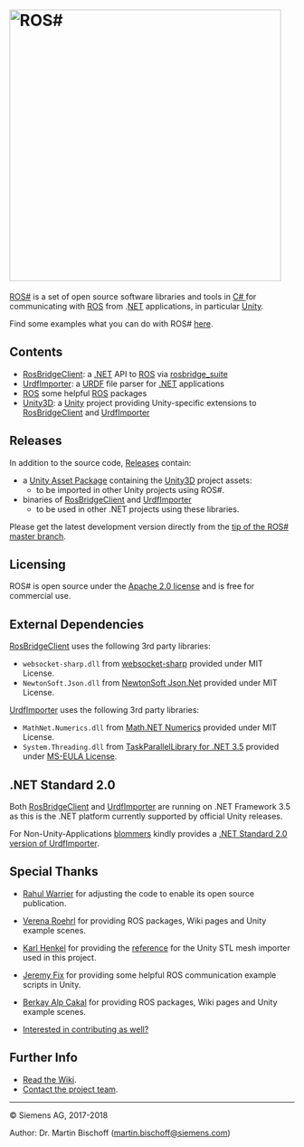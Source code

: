 # [<img src="https://github.com/siemens/ros-sharp/wiki/img/RosSharpLogo.png" width="480" alt ="ROS#"/>](https://github.com/siemens/ros-sharp) #

[ROS#](https://github.com/siemens/ros-sharp) is a set of open source software libraries and tools in [C\# ](https://docs.microsoft.com/de-de/dotnet/csharp/csharp) for communicating with [ROS](http://www.ros.org/) from .[NET](https://www.microsoft.com/net) applications, in particular [Unity](https://unity3d.com/).

Find some examples what you can do with ROS# [here](https://github.com/siemens/ros-sharp/wiki/Info_Showcases).

## Contents ##

* [RosBridgeClient](https://github.com/siemens/ros-sharp/tree/master/RosBridgeClient): a [.NET](https://www.microsoft.com/net) API to [ROS](http://www.ros.org/) via [rosbridge_suite](http://wiki.ros.org/rosbridge_suite)
* [UrdfImporter](https://github.com/siemens/ros-sharp/tree/master/UrdfImporter): a [URDF](http://wiki.ros.org/urdf) file parser for [.NET](https://www.microsoft.com/net) applications
* [ROS](https://github.com/siemens/ros-sharp/tree/master/ROS) some helpful [ROS](http://wiki.ros.org/) packages
* [Unity3D](https://github.com/siemens/ros-sharp/tree/master/Unity3D): a [Unity](https://unity3d.com/) project
providing Unity-specific extensions to
   [RosBridgeClient](https://github.com/siemens/ros-sharp/tree/master/RosBridgeClient) and
   [UrdfImporter](https://github.com/siemens/ros-sharp/tree/master/UrdfImporter)

## Releases ##
In addition to the source code, [Releases](https://github.com/siemens/ros-sharp/releases) contain:

* a [Unity Asset Package](https://docs.unity3d.com/Manual/AssetPackages.html) containing the [Unity3D](https://github.com/siemens/ros-sharp/tree/master/Unity3D) project assets:
  * to be imported in other Unity projects using ROS#.
* binaries of [RosBridgeClient](https://github.com/siemens/ros-sharp/tree/master/RosBridgeClient) and [UrdfImporter](https://github.com/siemens/ros-sharp/tree/master/UrdfImporter)
  * to be used in other .NET projects using these libraries.

Please get the latest development version directly from the [tip of the ROS# master branch](https://github.com/siemens/ros-sharp).

## Licensing ##

ROS# is open source under the [Apache 2.0 license](http://www.apache.org/licenses/LICENSE-2.0) and is free for commercial use.

## External Dependencies ##

[RosBridgeClient](https://github.com/siemens/ros-sharp/tree/master/RosBridgeClient) uses the following 3rd party libraries:
* `websocket-sharp.dll` from [websocket-sharp](https://github.com/sta/websocket-sharp) provided under MIT License.
* `NewtonSoft.Json.dll` from [NewtonSoft Json.Net](http://www.newtonsoft.com/json) provided under MIT License.

[UrdfImporter](https://github.com/siemens/ros-sharp/tree/master/UrdfImporter) uses the following 3rd party libraries:
* `MathNet.Numerics.dll` from [Math.NET Numerics](https://numerics.mathdotnet.com/) provided under MIT License.
* `System.Threading.dll` from [TaskParallelLibrary for .NET 3.5](https://www.nuget.org/packages/TaskParallelLibrary/1.0.2856) provided under [MS-EULA License](https://msdn.microsoft.com/en-us/hh295787).

## .NET Standard 2.0 ##
Both [RosBridgeClient](https://github.com/siemens/ros-sharp/tree/master/RosBridgeClient)
and [UrdfImporter](https://github.com/siemens/ros-sharp/tree/master/UrdfImporter)
are running on .NET Framework 3.5 as this is the .NET platform currently supported by official Unity releases.

For Non-Unity-Applications [blommers](https://github.com/blommers) kindly provides a
[.NET Standard 2.0 version of UrdfImporter](https://github.com/blommers/UdrfImporter).

## Special Thanks ##

* [Rahul Warrier](https://github.com/jaguar243) for adjusting the code to enable its open source publication.
* [Verena Roehrl](https://github.com/roehrlverena) for providing  ROS packages, Wiki pages and Unity example scenes.
* [Karl Henkel](https://github.com/karl-) for providing the [reference](https://github.com/karl-/pb_Stl) for the Unity STL mesh importer used in this project.
* [Jeremy Fix](https://github.com/jeremyfix) for providing some helpful ROS communication example scripts in Unity.
* [Berkay Alp Cakal](https://github.com/berkayalpcakal)  for providing  ROS packages, Wiki pages and Unity example scenes.

* [Interested in contributing as well?](CONTRIBUTING.md)

## Further Info ##
* [Read the Wiki](https://github.com/siemens/ros-sharp/wiki).
* [Contact the project team](mailto:ros-sharp.ct@siemens.com).

---

© Siemens AG, 2017-2018

Author: Dr. Martin Bischoff (martin.bischoff@siemens.com)
